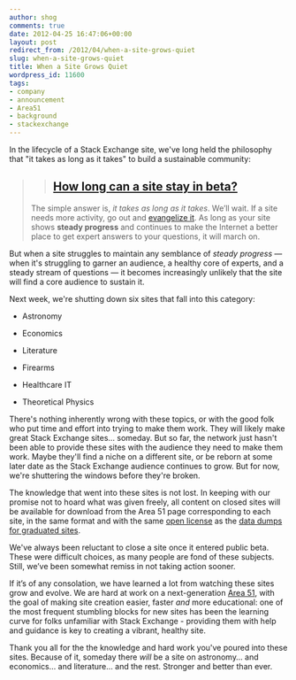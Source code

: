 ```yaml
---
author: shog
comments: true
date: 2012-04-25 16:47:06+00:00
layout: post
redirect_from: /2012/04/when-a-site-grows-quiet
slug: when-a-site-grows-quiet
title: When a Site Grows Quiet
wordpress_id: 11600
tags:
- company
- announcement
- Area51
- background
- stackexchange
---
```


In the lifecycle of a Stack Exchange site, we've long held the philosophy that "it takes as long as it takes" to build a sustainable community:


<blockquote>

> 
> ## [How long can a site stay in beta?](http://blog.stackoverflow.com/2010/10/when-will-my-site-graduate/)
> 
> 
The simple answer is, _it takes as long as it takes_. We’ll wait. If a site needs more activity, go out and [evangelize it](http://blog.stackoverflow.com/2010/08/a-recipe-to-promote-your-site/). As long as your site shows **steady progress** and continues to make the Internet a better place to get expert answers to your questions, it will march on.</blockquote>


But when a site struggles to maintain any semblance of _steady progress_ — when it's struggling to garner an audience, a healthy core of experts, and a steady stream of questions — it becomes increasingly unlikely that the site will find a core audience to sustain it.

Next week, we're shutting down six sites that fall into this category:



	
  * Astronomy

	
  * Economics

	
  * Literature

	
  * Firearms

	
  * Healthcare IT

	
  * Theoretical Physics


There's nothing inherently wrong with these topics, or with the good folk who put time and effort into trying to make them work. They will likely make great Stack Exchange sites… someday. But so far, the network just hasn't been able to provide these sites with the audience they need to make them work. Maybe they'll find a niche on a different site, or be reborn at some later date as the Stack Exchange audience continues to grow. But for now, we're shuttering the windows before they're broken.

The knowledge that went into these sites is not lost. In keeping with our promise not to hoard what was given freely, all content on closed sites will be available for download from the Area 51 page corresponding to each site, in the same format and with the same [open license](http://creativecommons.org/licenses/by-sa/3.0/) as the [data dumps for graduated sites](http://blog.stackoverflow.com/2011/09/creative-commons-data-dump-sep-11/).

We've always been reluctant to close a site once it entered public beta. These were difficult choices, as many people are fond of these subjects. Still, we’ve been somewhat remiss in not taking action sooner.

If it’s of any consolation, we have learned a lot from watching these sites grow and evolve. We are hard at work on a next-generation [Area 51](http://area51.stackexchange.com/), with the goal of making site creation easier, faster _and_ more educational: one of the most frequent stumbling blocks for new sites has been the learning curve for folks unfamiliar with Stack Exchange - providing them with help and guidance is key to creating a vibrant, healthy site.

Thank you all for the the knowledge and hard work you've poured into these sites. Because of it, someday there _will_ be a site on astronomy… and economics… and literature… and the rest. Stronger and better than ever.
